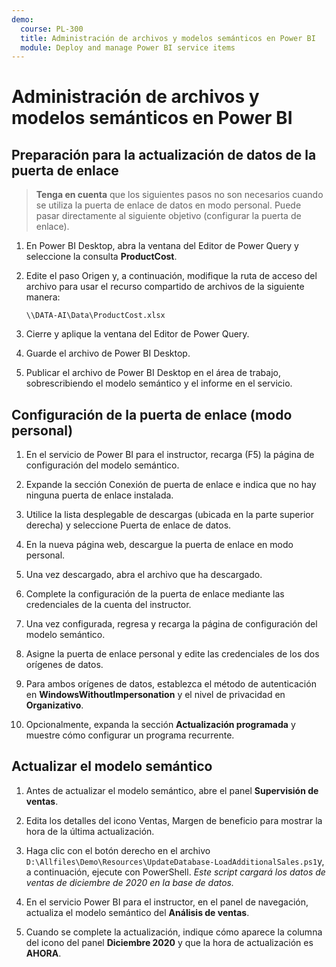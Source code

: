 ```yaml
---
demo:
  course: PL-300
  title: Administración de archivos y modelos semánticos en Power BI
  module: Deploy and manage Power BI service items
---
```

# Administración de archivos y modelos semánticos en Power BI

## Preparación para la actualización de datos de la puerta de enlace

> **Tenga en cuenta** que los siguientes pasos no son necesarios cuando se utiliza la puerta de enlace de datos en modo personal. Puede pasar directamente al siguiente objetivo (configurar la puerta de enlace).

1. En Power BI Desktop, abra la ventana del Editor de Power Query y seleccione la consulta **ProductCost**.

1. Edite el paso Origen y, a continuación, modifique la ruta de acceso del archivo para usar el recurso compartido de archivos de la siguiente manera:

    `\\DATA-AI\Data\ProductCost.xlsx`

1. Cierre y aplique la ventana del Editor de Power Query.

1. Guarde el archivo de Power BI Desktop.

1. Publicar el archivo de Power BI Desktop en el área de trabajo, sobrescribiendo el modelo semántico y el informe en el servicio.

## Configuración de la puerta de enlace (modo personal)

1. En el servicio de Power BI para el instructor, recarga (F5) la página de configuración del modelo semántico.

1. Expande la sección Conexión de puerta de enlace e indica que no hay ninguna puerta de enlace instalada.

1. Utilice la lista desplegable de descargas (ubicada en la parte superior derecha) y seleccione Puerta de enlace de datos.

1. En la nueva página web, descargue la puerta de enlace en modo personal.

1. Una vez descargado, abra el archivo que ha descargado.

1. Complete la configuración de la puerta de enlace mediante las credenciales de la cuenta del instructor.

1. Una vez configurada, regresa y recarga la página de configuración del modelo semántico.

1. Asigne la puerta de enlace personal y edite las credenciales de los dos orígenes de datos.

1. Para ambos orígenes de datos, establezca el método de autenticación en **WindowsWithoutImpersonation** y el nivel de privacidad en **Organizativo**.

1. Opcionalmente, expanda la sección **Actualización programada** y muestre cómo configurar un programa recurrente.

## Actualizar el modelo semántico

1. Antes de actualizar el modelo semántico, abre el panel **Supervisión de ventas**.

1. Edita los detalles del icono Ventas, Margen de beneficio para mostrar la hora de la última actualización.

1. Haga clic con el botón derecho en el archivo `D:\Allfiles\Demo\Resources\UpdateDatabase-LoadAdditionalSales.ps1`y, a continuación, ejecute con PowerShell. *Este script cargará los datos de ventas de diciembre de 2020 en la base de datos.*

1. En el servicio Power BI para el instructor, en el panel de navegación, actualiza el modelo semántico del **Análisis de ventas**.

1. Cuando se complete la actualización, indique cómo aparece la columna del icono del panel **Diciembre 2020** y que la hora de actualización es **AHORA**.
